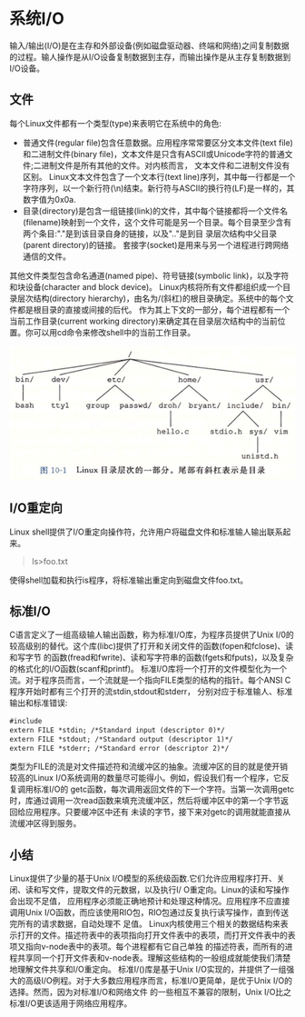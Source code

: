 # 系统I/O
输入/输出(I/O)是在主存和外部设备(例如磁盘驱动器、终端和网络)之间复制数据的过程。输人操作是从I/O设备复制数据到主存，而输出操作是从主存复制数据到I/O设备。

## 文件
每个Linux文件都有一个类型(type)来表明它在系统中的角色:
- 普通文件(regular file)包含任意数据。应用程序常常要区分文本文件(text file)和二进制文件(binary file)，文本文件是只含有ASCII或Unicode字符的普通文件;二进制文件是所有其他的文件。对内核而言， 文本文件和二进制文件没有区别。
Linux文本文件包含了一个文本行(text line)序列，其中每一行都是一个字符序列，以一个新行符(\n)结束。新行符与ASCII的换行符(LF)是一样的，其数字值为0x0a.
- 目录(directory)是包含一组链接(link)的文件，其中每个链接都将一个文件名(filename)映射到一个文件，这个文件可能是另一个目录。每个目录至少含有两个条目:"."是到该目录自身的链接，以及".."是到目 录层次结构中父目录(parent directory)的链接。
套接字(socket)是用来与另一个进程进行跨网络通信的文件。

其他文件类型包含命名通道(named pipe)、符号链接(symbolic link)，以及字符和块设备(character and block device)。 
Linux内核将所有文件都组织成一个目录层次结构(directory hierarchy)，由名为/(斜杠)的根目录确定。系统中的每个文件都是根目录的直接或间接的后代。
作为其上下文的一部分，每个进程都有一个当前工作目录(current working directory)来确定其在目录层次结构中的当前位置。你可以用cd命令来修改shell中的当前工作目录。

![Linux目录层次](../../image/CSAPP/CSAPP_C10-1.png)


## I/O重定向
Linux shell提供了I/O重定向操作符，允许用户将磁盘文件和标准输人输出联系起来。

> ls>foo.txt

使得shell加载和执行is程序，将标准输出重定向到磁盘文件foo.txt。

## 标准I/O

C语言定义了一组高级输人输出函数，称为标准I/O库，为程序员提供了Unix I/0的较高级别的替代。这个库(libc)提供了打开和关闭文件的函数(fopen和fclose)、读和写字节 的函数(fread和fwrite)、读和写字符串的函数(fgets和fputs)，以及复杂的格式化的I/O函数(scanf和printf)。
标准I/O库将一个打开的文件模型化为一个流。对于程序员而言，一个流就是一个指向FILE类型的结构的指针。每个ANSI C程序开始时都有三个打开的流stdin,stdout和stderr， 分别对应于标准输人、标准输出和标准错误:
```
#include 
extern FILE *stdin; /*Standard input (descriptor 0)*/
extern FILE *stdout; /*Standard output (descriptor 1)*/
extern FILE *stderr; /*Standard error (descriptor 2)*/
```
类型为FILE的流是对文件描述符和流缓冲区的抽象。流缓冲区的目的就是使开销较高的Linux I/O系统调用的数量尽可能得小。例如，假设我们有一个程序，它反复调用标准I/O的 getc函数，每次调用返回文件的下一个字符。当第一次调用getc时，库通过调用一次read函数来填充流缓冲区，然后将缓冲区中的第一个字节返回给应用程序。只要缓冲区中还有 未读的字节，接下来对getc的调用就能直接从流缓冲区得到服务。

## 小结
Linux提供了少量的基于Unix I/O模型的系统级函数.它们允许应用程序打开、关闭、读和写文件，提取文件的元数据，以及执行I/ O重定向。Linux的读和写操作会出现不足值， 应用程序必须能正确地预计和处理这种情况。应用程序不应直接调用Unix I/O函数，而应该使用RIO包，RIO包通过反复执行读写操作，直到传送完所有的请求数据，自动处理不 足值。
Linux内核使用三个相关的数据结构来表示打开的文件。描述符表中的表项指向打开文件表中的表项，而打开文件表中的表项又指向v-node表中的表项。每个进程都有它自己单独 的描述符表，而所有的进程共享同一个打开文件表和v-node表。理解这些结构的一般组成就能使我们清楚地理解文件共享和I/O重定向。
标准I/()库是基于Unix I/O实现的，并提供了一组强大的高级I/O例程。对于大多数应用程序而言，标准I/O更简单，是优于Unix I/O的选择。然而，因为对标准I/O和网络文件 的一些相互不兼容的限制，Unix I/O比之标准I/O更该适用于网络应用程序。